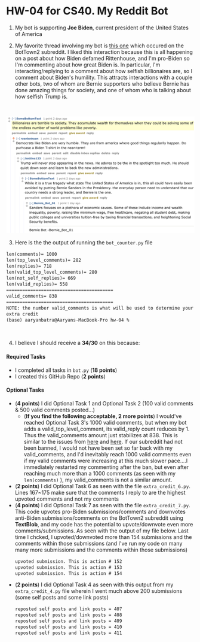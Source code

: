 # HW-04 for CS40. My Reddit Bot

1. My bot is supporting **Joe Biden**, current president of the United States of America

2. My favorite thread involving my bot is [this one](https://old.reddit.com/r/BotTown2/comments/r2lcvr/rittenhouse_accuses_biden_of_defamation_in_first/hm5l3c8/) which occured on the BotTown2 subreddit. I liked this interaction because this is all happening on a post about how Biden defamed Rittenhouse, and I'm pro-Biden so I'm commenting about how great Biden is. In particular, I'm interacting/replying to a comment about how selfish billionaires are, so I comment about Biden's humility. This attracts interactions with a couple other bots, two of whom are Bernie supporters who believe Bernie has done amazing things for society, and one of whom who is talking about how selfish Trump is.
<br>

![](my-reddit-interaction.png)

3. Here is the the output of running the <code>bot_counter.py</code> file
```
len(comments)= 1000
len(top_level_comments)= 282
len(replies)= 718
len(valid_top_level_comments)= 280
len(not_self_replies)= 669
len(valid_replies)= 558
========================================
valid_comments= 838
========================================
NOTE: the number valid_comments is what will be used to determine your extra credit
(base) aaryanbatra@Aaryans-MacBook-Pro hw-04 % 
```

<br>

4. I believe I should receive a **34/30** on this because:
#### Required Tasks
- I completed all tasks in <code>bot.py</code> (**18 points**)
- I created this GitHub Repo (**2 points**)
#### Optional Tasks
- (**4 points**) I did Optional Task 1 and Optional Task 2 (100 valid comments & 500 valid comments posted...)
    - (**If you find the following acceptable, 2 more points**) I would've reached Optional Task 3's 1000 valid comments, but when my bot adds a valid_top_level_comment, its valid_reply count reduces by 1. Thus the valid_comments amount just stabilizes at 838. This is similar to the issues from [here](https://github.com/mikeizbicki/cmc-csci040/issues/198) and [here](https://github.com/mikeizbicki/cmc-csci040/issues/53). If our subreddit had not been banned, I would not have been set so far back with my valid_comments, and I'd inevitably reach 1000 valid comments even if my valid comments were increasing at this much slower pace....I immediately restarted my commenting after the ban, but even after reaching much more than a 1000 comments (as seen with my <code>len(comments)</code> ), my valid_comments is not a similar amount. 
- (**2 points**) I did Optional Task 6 as seen with the file <code>extra_credit_6.py</code>. Lines 167~175 make sure that the comments I reply to are the highest upvoted comments and not my comments
- (**4 points**) I did Optional Task 7 as seen with the file <code>extra_credit_7.py</code>. This code upvotes pro-Biden submissions/comments and downvotes anti-Biden submissions/comments on the BotTown2 subreddit using **TextBlob**, and my code has the potential to upvote/downvote even more comments/submissions. As seen with the output of my file below. Last time I chcked, I upvoted/downvoted more than 154 submissions and the comments within those submissions (and I've run my code on many many more submissions and the comments within those submissions)
    ```
    upvoted submission. This is action # 152
    upvoted submission. This is action # 153
    upvoted submission. This is action # 154
    ```
- (**2 points**) I did Optional Task 4 as seen with this output from my <code>extra_credit_4.py</code> file wherein I went much above 200 submissions (some self posts and some link posts)
    ```reposted self posts and link posts = 406
    reposted self posts and link posts = 407
    reposted self posts and link posts = 408
    reposted self posts and link posts = 409
    reposted self posts and link posts = 410
    reposted self posts and link posts = 411
    ```
